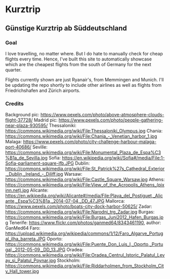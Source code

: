 # Kurztrip

## Günstige Kurztrip ab Süddeutschland

### Goal

I love travelling, no matter where. But I do hate to manually check for cheap flights every time. Hence, I've built this site to automatically showcase which are the cheapest flights from the south of Germany for the next quarter. 

Flights currently shown are just Ryanair's, from Memmingen and Munich. I'll be updating the repo shortly to include other airlines as well as flights from Friedrichshafen and Zürich airports. 

### Credits

Background pic: https://www.pexels.com/photo/above-atmosphere-clouds-flight-37728/
Madrid pic: https://www.pexels.com/photo/people-gathering-near-plaza-930595/
Thessaloniki: https://commons.wikimedia.org/wiki/File:Thessaloniki_Olympus.jpg
Chania: https://commons.wikimedia.org/wiki/File:Chania_-_Venetian_harbor_1.jpg
Malaga: https://www.pexels.com/photo/city-challenge-harbour-malaga-port-40686/
Seville: https://commons.wikimedia.org/wiki/File:Monumental_Plaza_de_Espa%C3%B1a_de_Sevilla.jpg
Sofia: https://en.wikipedia.org/wiki/Sofia#/media/File:1-Sofia-parliament-square-ifb.JPG
Dublin: https://commons.wikimedia.org/wiki/File:St_Patrick%27s_Cathedral_Exterior,_Dublin,_Ireland_-_Diliff.jpg
Warsaw: https://commons.wikimedia.org/wiki/File:Castle_Square_Warsaw.jpg
Athens: https://commons.wikimedia.org/wiki/File:View_of_the_Acropolis_Athens_(pixinn.net).jpg
Alicante: https://en.wikipedia.org/wiki/Alicante#/media/File:Playa_del_Postiguet,_Alicante,_Espa%C3%B1a,_2014-07-04,_DD_47.JPG
Mallorca: https://www.pexels.com/photo/boats-city-dock-harbor-50625/
Zadar: https://commons.wikimedia.org/wiki/File:Narodni_trg_Zadar.jpg
Burgas: https://commons.wikimedia.org/wiki/File:Burgas_Juni2012_Hafen_Burgas.jpg
Tenerife: https://www.flickr.com/photos/ganmed64/8343461190, author: GanMed64
Faro: https://upload.wikimedia.org/wikipedia/commons/1/12/Faro_Algarve_Portugal_ilha_barreta.JPG
Oporto: https://commons.wikimedia.org/wiki/File:Puente_Don_Luis_I,_Oporto,_Portugal,_2012-05-09,_DD_13.JPG
Oradea: https://commons.wikimedia.org/wiki/File:Oradea_Centrul_Istoric_Palatul_Levay_si_Palatul_Poynar.jpg
Stockholm: https://commons.wikimedia.org/wiki/File:Riddarholmen_from_Stockholm_City_Hall_tower.jpg



